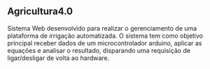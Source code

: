 ## Agricultura4.0
Sistema Web desenvolvido para realizar o gerenciamento de uma plataforma de irrigação automatizada. O sistema tem como objetivo principal receber dados de um microcontrolador arduino, aplicar as equações e analisar o resultado, disparando uma requisição de ligar/desligar de volta ao hardware.   
